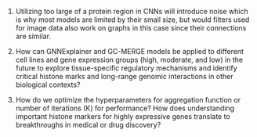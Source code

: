 1. Utilizing too large of a protein region in CNNs will introduce noise which is why most models are limited by their small size, but would filters used for image data also work on graphs in this case since their connections are similar.

2. How can GNNExplainer and GC-MERGE models be applied to different cell lines and gene expression groups (high, moderate, and low) in the future to explore tissue-specific regulatory mechanisms and identify critical histone marks and long-range genomic interactions in other biological contexts?

3. How do we optimize the hyperparameters for aggregation function or number of iterations (K) for performance? How does understanding important histone markers for highly expressive genes translate to breakthroughs in medical or drug discovery?
